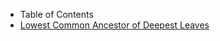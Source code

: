 
- Table of Contents
 - [Lowest Common Ancestor of Deepest Leaves](chapter1/chapter1.md)





















